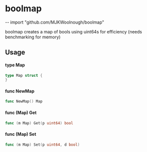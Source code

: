 # boolmap
--
    import "github.com/MJKWoolnough/boolmap"

boolmap creates a map of bools using uint64s for efficiency (needs benchmarking for memory)

## Usage

#### type Map

```go
type Map struct {
}
```


#### func  NewMap

```go
func NewMap() Map
```

#### func (Map) Get

```go
func (m Map) Get(p uint64) bool
```

#### func (Map) Set

```go
func (m Map) Set(p uint64, d bool)
```
